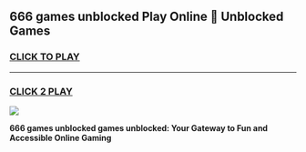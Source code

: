
## 666 games unblocked Play Online 👋 Unblocked Games
<h3>
<a href="https://premium.freeplayer.one?title=666_games_unblocked&ref=19F">CLICK TO PLAY</a></h3>
<hr>

<h3>
<a href="https://premium.freeplayer.one?title=666_games_unblocked&ref=19F">CLICK 2 PLAY</a>
  
</h3>

<a href="https://premium.freeplayer.one?title=666_games_unblocked&ref=19F"><img src="https://clearcache.store/games.png"></a>


**666 games unblocked games unblocked: Your Gateway to Fun and Accessible Online Gaming**
